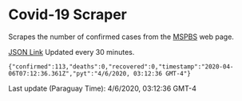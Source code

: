 # Covid-19 Scraper

Scrapes the number of confirmed cases from the [MSPBS](https://www.mspbs.gov.py/covid-19.php) web page.

[JSON Link](https://jmayalag.github.io/covid19-scrape/cases.json)
Updated every 30 minutes.
```
{"confirmed":113,"deaths":0,"recovered":0,"timestamp":"2020-04-06T07:12:36.361Z","pyt":"4/6/2020, 03:12:36 GMT-4"}
```
Last update (Paraguay Time): 4/6/2020, 03:12:36 GMT-4